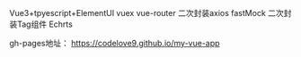 Vue3+tpyescript+ElementUI vuex vue-router 二次封装axios fastMock 二次封装Tag组件 Echrts

gh-pages地址： https://codelove9.github.io/my-vue-app
